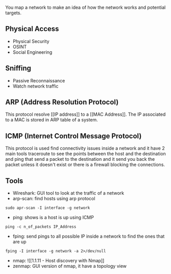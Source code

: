 You map a network to make an idea of how the network works and potential targets.

## Physical Access

- Physical Security
- OSINT
- Social Engineering

## Sniffing

- Passive Reconnaissance
- Watch network traffic  

## ARP (Address Resolution Protocol)

This protocol resolve [[IP address]] to a [[MAC Address]]. The IP associated to a MAC is stored in ARP table of a system.

## ICMP (Internet Control Message Protocol)

This protocol is used find connectivity issues inside a network and it have 2 main tools traceroute to see the points between the host and the destination and ping that send a packet to the destination and it send you back the packet unless it doesn't exist or there is a firewall blocking the connections.

## Tools

- Wireshark: GUI tool to look at the traffic of a network
- arp-scan: find hosts using arp protocol
```
sudo apr-scan -I interface -g network
```
- ping: shows is a host is up using ICMP
```
ping -c n_of_packets IP_Address
```
- fping: send pings to all possible IP inside a network to find the ones that are up
```
fping -I interface -g network -a 2>/dev/null
```
- nmap:
![[1.1.11 - Host discovery with Nmap]]
- zenmap: GUI version of nmap, it have a topology view